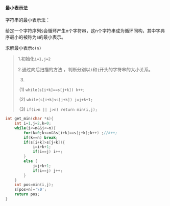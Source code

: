 #### 最小表示法

字符串的最小表示法：

给定一个字符序列`S`会循环产生n个字符串，这n个字符串成为循环同构，其中字典序最小的被称为`S`的最小表示。



求解最小表示`o(n)`

>1.初始化`i=1,j=2`
>
>2.通过向后扫描的方法 ，判断分别以`i`和`j`开头的字符串的大小关系。
>
>3.
>
>​	(1) `while(s[i+k]==s[j+k]) k++;` 
>
>​	(2) `while(s[i+k]<s[j+k]) j=j+k+1;`
>
>​	(3) `if(i>n || j>n) return min(i,j);`

```cpp
int get_min(char *s){
    int i=1,j=2,k=0;
    while(i<=n&&j<=n){
        for(k=0;k<=n&&s[i+k]==s[j+k];k++) ;//k++;
        if(k==n) break;
        if(s[i+k]>s[j+k]){
            i=i+k+1;
            if(i==j) i++;
        }
        else {
            j=j+k+1;
            if(i==j) j++;
        }
    }
    int pos=min(i,j);
    s[pos+n]='\0';
    return pos;
}
```


